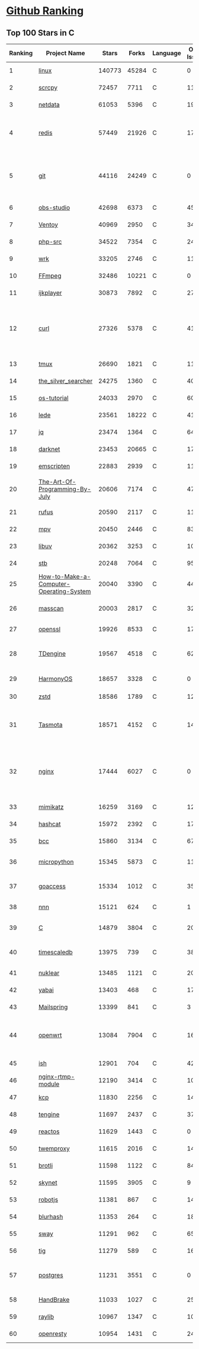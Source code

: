 [Github Ranking](../README.md)
==========

## Top 100 Stars in C

| Ranking | Project Name | Stars | Forks | Language | Open Issues | Description | Last Commit |
| ------- | ------------ | ----- | ----- | -------- | ----------- | ----------- | ----------- |
| 1 | [linux](https://github.com/torvalds/linux) | 140773 | 45284 | C | 0 | Linux kernel source tree | 2022-11-04T00:09:11Z |
| 2 | [scrcpy](https://github.com/Genymobile/scrcpy) | 72457 | 7711 | C | 1124 | Display and control your Android device | 2022-10-25T20:05:48Z |
| 3 | [netdata](https://github.com/netdata/netdata) | 61053 | 5396 | C | 199 | Real-time performance monitoring, done right! https://www.netdata.cloud | 2022-11-04T00:18:38Z |
| 4 | [redis](https://github.com/redis/redis) | 57449 | 21926 | C | 1745 | Redis is an in-memory database that persists on disk. The data model is key-value, but many different kind of values are supported: Strings, Lists, Sets, Sorted Sets, Hashes, Streams, HyperLogLogs, Bitmaps. | 2022-11-03T21:50:52Z |
| 5 | [git](https://github.com/git/git) | 44116 | 24249 | C | 0 | Git Source Code Mirror - This is a publish-only repository but pull requests can be turned into patches to the mailing list via GitGitGadget (https://gitgitgadget.github.io/). Please follow Documentation/SubmittingPatches procedure for any of your improvements. | 2022-11-04T01:04:38Z |
| 6 | [obs-studio](https://github.com/obsproject/obs-studio) | 42698 | 6373 | C | 456 | OBS Studio - Free and open source software for live streaming and screen recording | 2022-11-04T00:25:35Z |
| 7 | [Ventoy](https://github.com/ventoy/Ventoy) | 40969 | 2950 | C | 341 | A new bootable USB solution. | 2022-11-02T12:13:18Z |
| 8 | [php-src](https://github.com/php/php-src) | 34522 | 7354 | C | 248 | The PHP Interpreter | 2022-11-04T01:05:02Z |
| 9 | [wrk](https://github.com/wg/wrk) | 33205 | 2746 | C | 117 | Modern HTTP benchmarking tool | 2022-09-30T14:22:08Z |
| 10 | [FFmpeg](https://github.com/FFmpeg/FFmpeg) | 32486 | 10221 | C | 0 | Mirror of https://git.ffmpeg.org/ffmpeg.git | 2022-11-04T03:00:23Z |
| 11 | [ijkplayer](https://github.com/bilibili/ijkplayer) | 30873 | 7892 | C | 2719 | Android/iOS video player based on FFmpeg n3.4, with MediaCodec, VideoToolbox support. | 2022-10-16T07:24:49Z |
| 12 | [curl](https://github.com/curl/curl) | 27326 | 5378 | C | 41 | A command line tool and library for transferring data with URL syntax, supporting DICT, FILE, FTP, FTPS, GOPHER, GOPHERS, HTTP, HTTPS, IMAP, IMAPS, LDAP, LDAPS, MQTT, POP3, POP3S, RTMP, RTMPS, RTSP, SCP, SFTP, SMB, SMBS, SMTP, SMTPS, TELNET and TFTP. libcurl offers a myriad of powerful features | 2022-11-03T19:53:23Z |
| 13 | [tmux](https://github.com/tmux/tmux) | 26690 | 1821 | C | 11 | tmux source code | 2022-11-04T02:35:03Z |
| 14 | [the_silver_searcher](https://github.com/ggreer/the_silver_searcher) | 24275 | 1360 | C | 406 | A code-searching tool similar to ack, but faster. | 2022-08-09T22:03:44Z |
| 15 | [os-tutorial](https://github.com/cfenollosa/os-tutorial) | 24033 | 2970 | C | 60 | How to create an OS from scratch | 2022-10-09T10:06:06Z |
| 16 | [lede](https://github.com/coolsnowwolf/lede) | 23561 | 18222 | C | 418 | Lean's LEDE source | 2022-11-04T02:30:06Z |
| 17 | [jq](https://github.com/stedolan/jq) | 23474 | 1364 | C | 646 | Command-line JSON processor | 2022-10-16T12:49:56Z |
| 18 | [darknet](https://github.com/pjreddie/darknet) | 23453 | 20665 | C | 1776 | Convolutional Neural Networks | 2022-09-21T11:04:25Z |
| 19 | [emscripten](https://github.com/emscripten-core/emscripten) | 22883 | 2939 | C | 1137 | Emscripten: An LLVM-to-WebAssembly Compiler | 2022-11-04T00:51:11Z |
| 20 | [The-Art-Of-Programming-By-July](https://github.com/julycoding/The-Art-Of-Programming-By-July) | 20606 | 7174 | C | 47 | 本项目曾冲到全球第一，干货集锦见本页面最底部，另完整精致的纸质版《编程之法：面试和算法心得》已在京东/当当上销售 | 2021-07-03T07:47:32Z |
| 21 | [rufus](https://github.com/pbatard/rufus) | 20590 | 2117 | C | 11 | The Reliable USB Formatting Utility | 2022-10-22T16:19:12Z |
| 22 | [mpv](https://github.com/mpv-player/mpv) | 20450 | 2446 | C | 832 | 🎥 Command line video player | 2022-11-03T22:41:59Z |
| 23 | [libuv](https://github.com/libuv/libuv) | 20362 | 3253 | C | 108 | Cross-platform asynchronous I/O | 2022-11-03T16:32:42Z |
| 24 | [stb](https://github.com/nothings/stb) | 20248 | 7064 | C | 95 | stb single-file public domain libraries for C/C++ | 2022-11-02T17:38:16Z |
| 25 | [How-to-Make-a-Computer-Operating-System](https://github.com/SamyPesse/How-to-Make-a-Computer-Operating-System) | 20040 | 3390 | C | 44 | How to Make a Computer Operating System in C++ | 2021-12-16T09:10:55Z |
| 26 | [masscan](https://github.com/robertdavidgraham/masscan) | 20003 | 2817 | C | 327 | TCP port scanner, spews SYN packets asynchronously, scanning entire Internet in under 5 minutes. | 2022-10-26T10:03:03Z |
| 27 | [openssl](https://github.com/openssl/openssl) | 19926 | 8533 | C | 1729 | TLS/SSL and crypto library | 2022-11-04T01:00:35Z |
| 28 | [TDengine](https://github.com/taosdata/TDengine) | 19567 | 4518 | C | 624 | TDengine is an open source, high-performance, cloud native time-series database optimized for Internet of Things (IoT), Connected Cars, Industrial IoT and DevOps. | 2022-11-04T02:59:41Z |
| 29 | [HarmonyOS](https://github.com/Awesome-HarmonyOS/HarmonyOS) | 18657 | 3328 | C | 0 | A curated list of awesome things related to HarmonyOS. 华为鸿蒙操作系统。 | 2022-07-07T01:24:35Z |
| 30 | [zstd](https://github.com/facebook/zstd) | 18586 | 1789 | C | 124 | Zstandard - Fast real-time compression algorithm | 2022-11-02T19:28:02Z |
| 31 | [Tasmota](https://github.com/arendst/Tasmota) | 18571 | 4152 | C | 14 | Alternative firmware for ESP8266 with easy configuration using webUI, OTA updates, automation using timers or rules, expandability and entirely local control over MQTT, HTTP, Serial or KNX. Full documentation at | 2022-11-03T21:18:19Z |
| 32 | [nginx](https://github.com/nginx/nginx) | 17444 | 6027 | C | 0 | An official read-only mirror of http://hg.nginx.org/nginx/ which is updated hourly. Pull requests on GitHub cannot be accepted and will be automatically closed. The proper way to submit changes to nginx is via the nginx development mailing list, see http://nginx.org/en/docs/contributing_changes.html | 2022-11-03T12:09:29Z |
| 33 | [mimikatz](https://github.com/gentilkiwi/mimikatz) | 16259 | 3169 | C | 121 | A little tool to play with Windows security | 2022-10-25T18:06:53Z |
| 34 | [hashcat](https://github.com/hashcat/hashcat) | 15972 | 2392 | C | 172 | World's fastest and most advanced password recovery utility | 2022-11-03T20:03:28Z |
| 35 | [bcc](https://github.com/iovisor/bcc) | 15860 | 3134 | C | 676 | BCC - Tools for BPF-based Linux IO analysis, networking, monitoring, and more | 2022-11-03T19:18:41Z |
| 36 | [micropython](https://github.com/micropython/micropython) | 15345 | 5873 | C | 1176 | MicroPython - a lean and efficient Python implementation for microcontrollers and constrained systems | 2022-11-03T22:56:32Z |
| 37 | [goaccess](https://github.com/allinurl/goaccess) | 15334 | 1012 | C | 350 | GoAccess is a real-time web log analyzer and interactive viewer that runs in a terminal in *nix systems or through your browser. | 2022-11-01T02:11:32Z |
| 38 | [nnn](https://github.com/jarun/nnn) | 15121 | 624 | C | 1 | n³ The unorthodox terminal file manager | 2022-11-02T13:04:44Z |
| 39 | [C](https://github.com/TheAlgorithms/C) | 14879 | 3804 | C | 20 | Collection of various algorithms in mathematics, machine learning, computer science, physics, etc implemented in C for educational purposes. | 2022-11-03T03:11:40Z |
| 40 | [timescaledb](https://github.com/timescale/timescaledb) | 13975 | 739 | C | 388 | An open-source time-series SQL database optimized for fast ingest and complex queries.  Packaged as a PostgreSQL extension. | 2022-11-03T19:33:24Z |
| 41 | [nuklear](https://github.com/vurtun/nuklear) | 13485 | 1121 | C | 207 | A single-header ANSI C gui library | 2020-01-03T21:36:41Z |
| 42 | [yabai](https://github.com/koekeishiya/yabai) | 13403 | 468 | C | 170 | A tiling window manager for macOS based on binary space partitioning | 2022-10-25T07:10:56Z |
| 43 | [Mailspring](https://github.com/Foundry376/Mailspring) | 13399 | 841 | C | 3 | :love_letter: A beautiful, fast and fully open source mail client for Mac, Windows and Linux. | 2022-10-26T12:22:11Z |
| 44 | [openwrt](https://github.com/openwrt/openwrt) | 13084 | 7904 | C | 1683 | This repository is a mirror of https://git.openwrt.org/openwrt/openwrt.git It is for reference only and is not active for check-ins.  We will continue to accept Pull Requests here. They will be merged via staging trees then into openwrt.git. | 2022-11-04T00:29:59Z |
| 45 | [ish](https://github.com/ish-app/ish) | 12901 | 704 | C | 420 | Linux shell for iOS | 2022-11-04T00:35:45Z |
| 46 | [nginx-rtmp-module](https://github.com/arut/nginx-rtmp-module) | 12190 | 3414 | C | 1006 | NGINX-based Media Streaming Server | 2022-06-21T08:56:37Z |
| 47 | [kcp](https://github.com/skywind3000/kcp) | 11830 | 2256 | C | 147 | :zap: KCP - A Fast and Reliable ARQ Protocol | 2022-07-02T14:25:59Z |
| 48 | [tengine](https://github.com/alibaba/tengine) | 11697 | 2437 | C | 370 | A distribution of Nginx with some advanced features | 2022-11-03T09:46:21Z |
| 49 | [reactos](https://github.com/reactos/reactos) | 11629 | 1443 | C | 0 | A free Windows-compatible Operating System | 2022-11-04T02:52:43Z |
| 50 | [twemproxy](https://github.com/twitter/twemproxy) | 11615 | 2016 | C | 143 | A fast, light-weight proxy for memcached and redis | 2022-10-09T10:48:45Z |
| 51 | [brotli](https://github.com/google/brotli) | 11598 | 1122 | C | 84 | Brotli compression format | 2022-10-25T19:29:58Z |
| 52 | [skynet](https://github.com/cloudwu/skynet) | 11595 | 3905 | C | 9 | A lightweight online game framework | 2022-10-27T08:15:57Z |
| 53 | [robotjs](https://github.com/octalmage/robotjs) | 11381 | 867 | C | 140 | Node.js Desktop Automation.  | 2022-11-03T15:26:32Z |
| 54 | [blurhash](https://github.com/woltapp/blurhash) | 11353 | 264 | C | 18 | A very compact representation of a placeholder for an image. | 2022-10-30T16:18:36Z |
| 55 | [sway](https://github.com/swaywm/sway) | 11291 | 962 | C | 654 | i3-compatible Wayland compositor | 2022-11-04T01:33:22Z |
| 56 | [tig](https://github.com/jonas/tig) | 11279 | 589 | C | 166 | Text-mode interface for git | 2022-10-27T10:44:18Z |
| 57 | [postgres](https://github.com/postgres/postgres) | 11231 | 3551 | C | 0 | Mirror of the official PostgreSQL GIT repository. Note that this is just a *mirror* - we don't work with pull requests on github. To contribute, please see https://wiki.postgresql.org/wiki/Submitting_a_Patch | 2022-11-04T00:54:33Z |
| 58 | [HandBrake](https://github.com/HandBrake/HandBrake) | 11033 | 1027 | C | 255 | HandBrake's main development repository  | 2022-11-03T06:55:46Z |
| 59 | [raylib](https://github.com/raysan5/raylib) | 10967 | 1347 | C | 10 | A simple and easy-to-use library to enjoy videogames programming | 2022-11-02T17:41:21Z |
| 60 | [openresty](https://github.com/openresty/openresty) | 10954 | 1431 | C | 247 | High Performance Web Platform Based on Nginx and LuaJIT | 2022-10-27T14:30:37Z |

